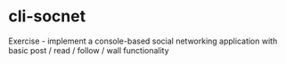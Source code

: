 cli-socnet
==========

Exercise - implement a console-based social networking application with basic post / read / follow / wall functionality
